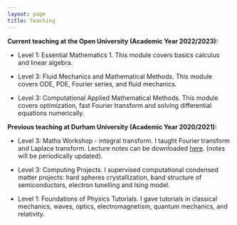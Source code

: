 ```yaml
---
layout: page
title: Teaching
---
```


__Current teaching at the Open University (Academic Year 2022/2023):__

- Level 1: Essential Mathematics 1. This module covers basics calculus and linear algebra.

- Level 3: Fluid Mechanics and Mathematical Methods. This module covers ODE, PDE, Fourier series, and fluid mechanics.

- Level 3: Computational Applied Mathematical Methods. This module covers optimization, fast Fourier transform and solving differential equations numerically.

__Previous teaching at Durham University (Academic Year 2020/2021):__

- Level 3: Maths Workshop - integral transform. I taught Fourier transform and Laplace transform. Lecture notes can be downloaded <a href="https://elsentjhung.github.io/files/integral-transform.pdf">here</a>. (notes will be periodically updated).

- Level 3: Computing Projects. I supervised computational condensed matter projects: hard spheres crystallization, band structure of semiconductors, electron tunelling and Ising model.

- Level 1: Foundations of Physics Tutorials. I gave tutorials in classical mechanics, waves, optics, electromagnetism, quantum mechanics, and relativity.


